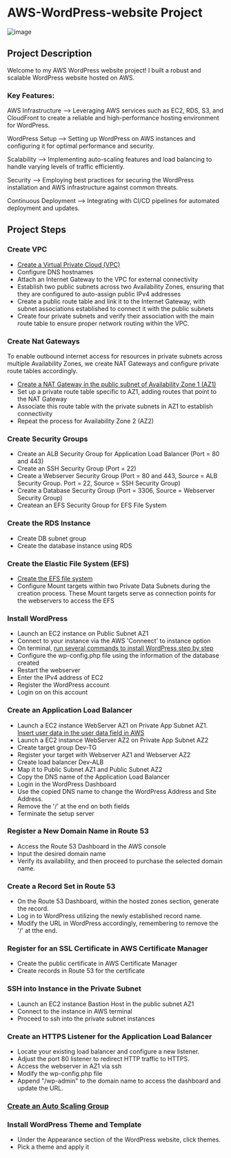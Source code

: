 # AWS-WordPress-website Project

![image](https://github.com/ImaniChristianne/AWS-WordPress-website/assets/111906526/155fc27a-c947-4190-970c-074f24c31db7)


## Project Description 

Welcome to my AWS WordPress website project! I built a robust and scalable WordPress website hosted on AWS.

### Key Features:

AWS Infrastructure --> Leveraging AWS services such as EC2, RDS, S3, and CloudFront to create a reliable and high-performance hosting environment for WordPress.

WordPress Setup --> Setting up WordPress on AWS instances and configuring it for optimal performance and security.

Scalability --> Implementing auto-scaling features and load balancing to handle varying levels of traffic efficiently.

Security --> Employing best practices for securing the WordPress installation and AWS infrastructure against common threats.

Continuous Deployment --> Integrating with CI/CD pipelines for automated deployment and updates.

## Project Steps 

### Create VPC 

- [Create a Virtual Private Cloud (VPC)](https://docs.aws.amazon.com/vpc/latest/userguide/create-vpc.html )
- Configure DNS hostnames
- Attach an Internet Gateway to the VPC for external connectivity
- Establish two public subnets across two Availability Zones, ensuring that they are configured to auto-assign public IPv4 addresses
- Create a public route table and link it to the Internet Gateway, with subnet associations established to connect it with the public subnets
- Create four private subnets and verify their association with the main route table to ensure proper network routing within the VPC.

### Create Nat Gateways

To enable outbound internet access for resources in private subnets across multiple Availability Zones, we create NAT Gateways and configure private route tables accordingly.

- [Create a NAT Gateway in the public subnet of Availability Zone 1 (AZ1)](https://docs.aws.amazon.com/vpc/latest/userguide/vpc-nat-gateway.html)
- Set up a private route table specific to AZ1, adding routes that point to the NAT Gateway
- Associate this route table with the private subnets in AZ1 to establish connectivity
- Repeat the process for Availability Zone 2 (AZ2)

### Create Security Groups

- Create an ALB Security Group for Application Load Balancer (Port = 80 and 443)
- Create an SSH Security Group (Port = 22)
- Create a Webserver Security Group (Port = 80 and 443, Source = ALB Security Group. Port = 22, Source = SSH Security Group)
- Create a Database Security Group (Port = 3306, Source = Webserver Security Group)
- Createan an EFS Security Group for EFS File System

### Create the RDS Instance

- Create DB subnet group
- Create the database instance using RDS

### Create the Elastic File System (EFS)

- [Create the EFS file system](https://docs.aws.amazon.com/efs/latest/ug/gs-step-two-create-efs-resources.html)
- Configure Mount targets within two Private Data Subnets during the creation process. These Mount targets serve as connection points for the webservers to access the EFS

### Install WordPress
- Launch an EC2 instance on Public Subnet AZ1
- Connect to your instance via the AWS 'Conneect' to instance option
- On terminal, [run several commands to install WordPress step by step](https://github.com/azeezsalu/wordpress-project-commands/blob/abaada4048b599a9b8d71f867f447a2304d9e385/7.%20Install%20WordPress.txt)
- Configure the wp-config.php file using the information of the database created
- Restart the webserver
- Enter the IPv4 address of EC2
- Register the WordPress account
- Login on on this account

### Create an Application Load Balancer

- Launch a EC2 instance WebServer AZ1 on Private App Subnet AZ1. [Insert user data in the user data field in AWS](https://github.com/azeezsalu/wordpress-project-commands/blob/abaada4048b599a9b8d71f867f447a2304d9e385/8.%20Create%20an%20Application%20Load%20Balancer.txt)
- Launch a EC2 instance WebServer AZ2 on Private App Subnet AZ2
- Create target group Dev-TG
- Register your target with Webserver AZ1 and Webserver AZ2
- Create load balancer Dev-ALB
- Map it to Public Subnet AZ1 and Public Subnet AZ2
- Copy the DNS name of the Application Load Balancer
- Login in the WordPress Dashboard
- Use the copied DNS name to change the WordPress Address and Site Address.
- Remove the '/' at the end on both fields
- Terminate the setup server

### Register a New Domain Name in Route 53

- Access the Route 53 Dashboard in the AWS console
- Input the desired domain name
- Verify its availability, and then proceed to purchase the selected domain name.

### Create a Record Set in Route 53

- On the Route 53 Dashboard, within the hosted zones section, generate the record.
- Log in to WordPress utilizing the newly established record name.
- Modify the URL in WordPress accordingly, remembering to remove the '/' at tthe end. 

### Register for an SSL Certificate in AWS Certificate Manager

- Create the public certificate in AWS Certificate Manager
- Create records in Route 53 for the certificate
  
### SSH into Instance in the Private Subnet

- Launch an EC2 instance Bastion Host in the public subnet AZ1
- Connect to the instance in AWS terminal
- Proceed to ssh into the private subnet instances

### Create an HTTPS Listener for the Application Load Balancer

- Locate your existing load balancer and configure a new listener.
- Adjust the port 80 listener to redirect HTTP traffic to HTTPS.
- Access the webserver in AZ1 via ssh
- Modify the wp-config.php file
- Append "/wp-admin" to the domain name to access the dashboard and update the URL.

### [Create an Auto Scaling Group](https://docs.aws.amazon.com/autoscaling/ec2/userguide/create-asg-launch-template.html)

### Install WordPress Theme and Template

- Under the Appearance section of the WordPress website, click themes.
- Pick a theme and apply it
